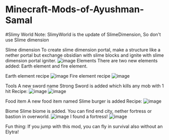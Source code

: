 # Minecraft-Mods-of-Ayushman-Samal
#Slimy World
Note: SlimyWorld is the update of SlimeDimension, So don't use Slime dimension

Slime dimension
To create slime dimension portal, make a structure like a nether portal but exchange obsidian with slime blocks and ignite with slime dimension portal igniter.
![image](https://user-images.githubusercontent.com/82792599/149717582-9eb0b8d4-10bd-4fa6-810f-86a83954a5f2.png)
Elements
There are two new elements added:
Earth element and fire element.

Earth element recipe
![image](https://user-images.githubusercontent.com/82792599/149717844-4956aa0d-ce8a-4431-ac4d-b159fd26c3ea.png)
Fire element recipe
![image](https://user-images.githubusercontent.com/82792599/149718023-fa83af8b-5523-4f4f-9c63-a20eca122cd5.png)

Tools
A new sword name Strong Sword is added which kills any mob with 1 hit
Recipe:
![image](https://user-images.githubusercontent.com/82792599/149718231-abd0d524-799c-4358-916d-0f84f93656cc.png)
![image](https://user-images.githubusercontent.com/82792599/149718247-044aeb76-f7e7-40fd-8c99-4ea10c101e2b.png)

Food item
A new food item named Slime burger is added
Recipe:
![image](https://user-images.githubusercontent.com/82792599/149718377-e34c34f2-6925-4382-be31-192ec0e79d5b.png)

Biome
Slime biome is added. You can find end city, nether fortress or bastion in overworld.
![image](https://user-images.githubusercontent.com/82792599/149718562-cd41398c-c24f-454a-9926-d7ffa27a4f54.png)
I found a fortress!
![image](https://user-images.githubusercontent.com/82792599/149718750-ba06ab31-ee52-4a03-bd10-67c15a1a5e15.png)



Fun thing: If you jump with this mod, you can fly in survival also without an Elytra!
